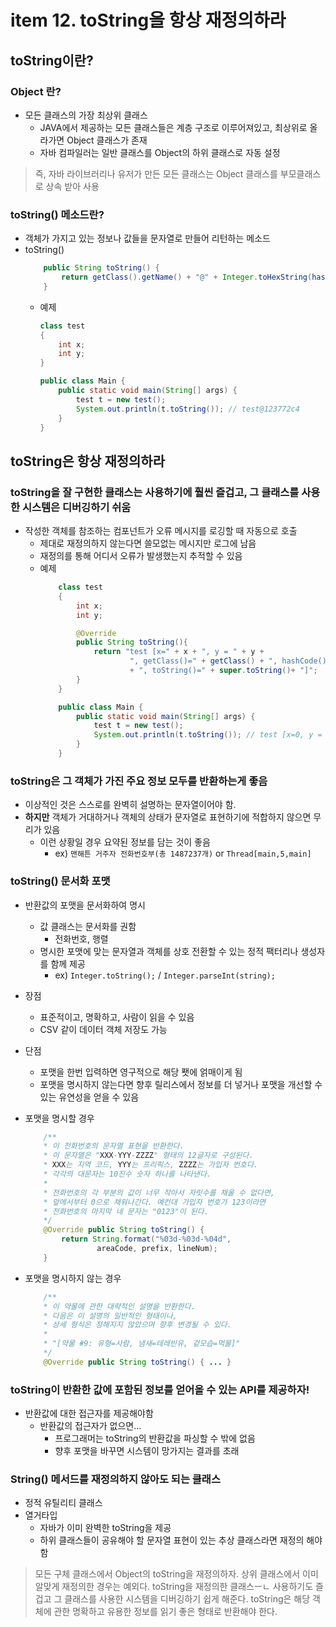 # item 12. toString을 항상 재정의하라

## toString이란?
### Object 란?
- 모든 클래스의 가장 최상위 클래스
    - JAVA에서 제공하는 모든 클래스들은 계층 구조로 이루어져있고, 최상위로 올라가면 Object 클래스가 존재
    - 자바 컴파일러는 일반 클래스를 Object의 하위 클래스로 자동 설정
> 즉, 자바 라이브러리나 유저가 만든 모든 클래스는 Object 클래스를 부모클래스로 상속 받아 사용

### toString() 메소드란?
- 객체가 가지고 있는 정보나 값들을 문자열로 만들어 리턴하는 메소드
- toString()
    ```java
        public String toString() {
            return getClass().getName() + "@" + Integer.toHexString(hashCode());
        }
    ```
    - 예제
        ```java
        class test
        {
            int x;
            int y;
        }

        public class Main {
            public static void main(String[] args) {
                test t = new test();
                System.out.println(t.toString()); // test@123772c4
            }
        }
        ```

## toString은 항상 재정의하라
### toString을 잘 구현한 클래스는 사용하기에 훨씬 즐겁고, 그 클래스를 사용한 시스템은 디버깅하기 쉬움
- 작성한 객체를 참조하는 컴포넌트가 오류 메시지를 로깅할 때 자동으로 호출
    - 제대로 재정의하지 않는다면 쓸모없는 메시지만 로그에 남음
    - 재정의를 통해 어디서 오류가 발생했는지 추적할 수 있음
    - 예제
        ```java
            class test
            {
                int x;
                int y;

                @Override
                public String toString(){
                    return "test [x=" + x + ", y = " + y +
                            ", getClass()=" + getClass() + ", hashCode()=" + hashCode()
                            + ", toString()=" + super.toString()+ "]";
                }
            }

            public class Main {
                public static void main(String[] args) {
                    test t = new test();
                    System.out.println(t.toString()); // test [x=0, y = 0, getClass()=class test, hashCode()=305623748, toString()=test@123772c4]
                }
            }
        ```
        
### toString은 그 객체가 가진 주요 정보 모두를 반환하는게 좋음
- 이상적인 것은 스스로를 완벽히 설명하는 문자열이어야 함.
- **하지만** 객체가 거대하거나 객체의 상태가 문자열로 표현하기에 적합하지 않으면 무리가 있음
    - 이런 상황일 경우 요약된 정보를 담는 것이 좋음
        - ex) `맨해튼 거주자 전화번호부(총 1487237개)` or `Thread[main,5,main]`

### toString() 문서화 포맷
- 반환값의 포맷을 문서화하여 명시
    - 값 클래스는 문서화를 권함
        - 전화번호, 행렬
    - 명시한 포맷에 맞는 문자열과 객체를 상호 전환할 수 있는 정적 팩터리나 생성자를 함께 제공
        - ex) `Integer.toString();` / `Integer.parseInt(string);`

- 장점
    - 표준적이고, 명확하고, 사람이 읽을 수 있음
    - CSV 같이 데이터 객체 저장도 가능

- 단점
    - 포맷을 한번 입력하면 영구적으로 해당 퐷에 얽매이게 됨
    - 포맷을 명시하지 않는다면 향후 릴리스에서 정보를 더 넣거나 포맷을 개선할 수 있는 유연성을 얻을 수 있음

- 포맷을 명시할 경우
    ```java
        /**
        * 이 전화번호의 문자열 표현을 반환한다.
        * 이 문자열은 "XXX-YYY-ZZZZ" 형태의 12글자로 구성된다.
        * XXX는 지역 코드, YYY는 프리픽스, ZZZZ는 가입자 번호다.
        * 각각의 대문자는 10진수 숫자 하나를 나타낸다.
        *
        * 전화번호의 각 부분의 값이 너무 작아서 자릿수를 채울 수 없다면,
        * 앞에서부터 0으로 채워나간다. 예컨대 가입자 번호가 123이라면
        * 전화번호의 마지막 네 문자는 "0123"이 된다.
        */
        @Override public String toString() {
            return String.format("%03d-%03d-%04d",
                    areaCode, prefix, lineNum);
        }
    ```

- 포맷을 명시하지 않는 경우
    ```java
        /**
        * 이 약물에 관한 대략적인 설명을 반환한다.
        * 다음은 이 설명의 일반적인 형태이나,
        * 상세 형식은 정해지지 않았으며 향후 변경될 수 있다.
        *
        * "[약물 #9: 유형=사람, 냄새=테레빈유, 겉모습=먹물]"
        */
        @Override public String toString() { ... }
    ```

### toString이 반환한 값에 포함된 정보를 얻어올 수 있는 API를 제공하자!
- 반환값에 대한 접근자를 제공해야함
    - 반환값의 접근자가 없으면...
        - 프로그래머는 toString의 반환값을 파싱할 수 밖에 없음
        - 향후 포맷을 바꾸면 시스템이 망가지는 결과를 초래


### String() 메서드를 재정의하지 않아도 되는 클래스
- 정적 유틸리티 클래스
- 열거타입
    - 자바가 이미 완벽한 toString을 제공
    - 하위 클래스들이 공유해야 할 문자열 표현이 있는 추상 클래스라면 재정의 해야함

> 모든 구체 클래스에서 Object의 toString을 재정의하자. 상위 클래스에서 이미 알맞게 재정의한 경우는 예외다. toString을 재정의한 클래스ㅡㄴ 사용하기도 즐겁고 그 클래스를 사용한 시스템을 디버깅하기 쉽게 해준다. toString은 해당 객체에 관한 명확하고 유용한 정보를 읽기 좋은 형태로 반환해야 한다.
